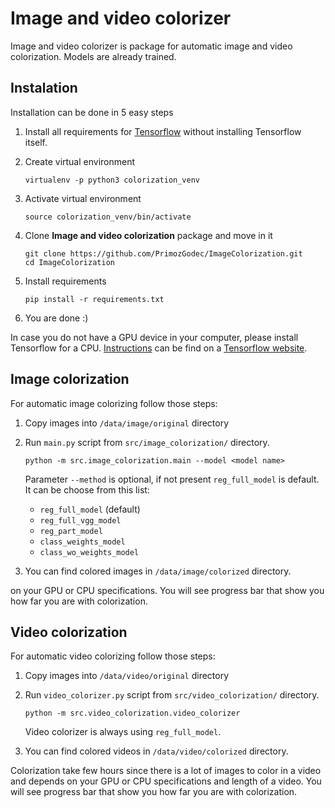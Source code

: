 Image and video colorizer
=========================

Image and video colorizer is package for automatic image and video colorization. 
Models are already trained.

## Instalation

Installation can be done in 5 easy steps

1.  Install all requirements for [Tensorflow](https://www.tensorflow.org/install/ "Tensorflow")
    without installing Tensorflow itself. 
    
2.  Create virtual environment
    
        virtualenv -p python3 colorization_venv
        
3.  Activate virtual environment

        source colorization_venv/bin/activate
        
4.  Clone **Image and video colorization** package and move in it

        git clone https://github.com/PrimozGodec/ImageColorization.git
        cd ImageColorization
        
5.  Install requirements

        pip install -r requirements.txt
        
6.  You are done :)

In case you do not have a GPU device in your computer, please install Tensorflow 
for a CPU. [Instructions](https://www.tensorflow.org/install/ "Tensorflow") can be find
on a [Tensorflow website](https://www.tensorflow.org/install/ "Tensorflow").

## Image colorization

For automatic image colorizing follow those steps:

1.  Copy images into `/data/image/original` directory

2.  Run `main.py` script from `src/image_colorization/` directory.

        python -m src.image_colorization.main --model <model name>
     
    Parameter `--method` is optional, if not present `reg_full_model` is default.
    It can be choose from this list:

    * `reg_full_model` (default)
    * `reg_full_vgg_model`
    * `reg_part_model`
    * `class_weights_model`
    * `class_wo_weights_model`

3. You can find colored images in `/data/image/colorized` directory.

 on your GPU or CPU specifications. 
You will see progress bar that show you how far you are with colorization.

## Video colorization

For automatic video colorizing follow those steps:

1.  Copy images into `/data/video/original` directory

2.  Run `video_colorizer.py` script from `src/video_colorization/` directory.

        python -m src.video_colorization.video_colorizer
     
    Video colorizer is always using `reg_full_model`.

3. You can find colored videos in `/data/video/colorized` directory.

Colorization take few hours since there is a lot of images to color in a video
and depends on your GPU or CPU specifications and length of a video. 
You will see progress bar that show you how far you are with colorization.
